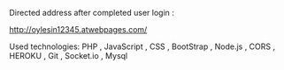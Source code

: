 Directed address after completed user login :

http://oylesin12345.atwebpages.com/

Used  technologies: PHP , JavaScript , CSS , BootStrap ,  Node.js , CORS , HEROKU , Git , Socket.io , Mysql
